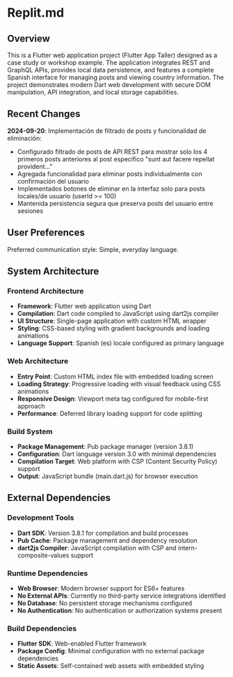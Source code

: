 # Replit.md

## Overview

This is a Flutter web application project (Flutter App Taller) designed as a case study or workshop example. The application integrates REST and GraphQL APIs, provides local data persistence, and features a complete Spanish interface for managing posts and viewing country information. The project demonstrates modern Dart web development with secure DOM manipulation, API integration, and local storage capabilities.

## Recent Changes

**2024-09-20**: Implementación de filtrado de posts y funcionalidad de eliminación:
- Configurado filtrado de posts de API REST para mostrar solo los 4 primeros posts anteriores al post específico "sunt aut facere repellat provident..."
- Agregada funcionalidad para eliminar posts individualmente con confirmación del usuario
- Implementados botones de eliminar en la interfaz solo para posts locales/de usuario (userId >= 100)
- Mantenida persistencia segura que preserva posts del usuario entre sesiones

## User Preferences

Preferred communication style: Simple, everyday language.

## System Architecture

### Frontend Architecture
- **Framework**: Flutter web application using Dart
- **Compilation**: Dart code compiled to JavaScript using dart2js compiler
- **UI Structure**: Single-page application with custom HTML wrapper
- **Styling**: CSS-based styling with gradient backgrounds and loading animations
- **Language Support**: Spanish (es) locale configured as primary language

### Web Architecture
- **Entry Point**: Custom HTML index file with embedded loading screen
- **Loading Strategy**: Progressive loading with visual feedback using CSS animations
- **Responsive Design**: Viewport meta tag configured for mobile-first approach
- **Performance**: Deferred library loading support for code splitting

### Build System
- **Package Management**: Pub package manager (version 3.8.1)
- **Configuration**: Dart language version 3.0 with minimal dependencies
- **Compilation Target**: Web platform with CSP (Content Security Policy) support
- **Output**: JavaScript bundle (main.dart.js) for browser execution

## External Dependencies

### Development Tools
- **Dart SDK**: Version 3.8.1 for compilation and build processes
- **Pub Cache**: Package management and dependency resolution
- **dart2js Compiler**: JavaScript compilation with CSP and intern-composite-values support

### Runtime Dependencies
- **Web Browser**: Modern browser support for ES6+ features
- **No External APIs**: Currently no third-party service integrations identified
- **No Database**: No persistent storage mechanisms configured
- **No Authentication**: No authentication or authorization systems present

### Build Dependencies
- **Flutter SDK**: Web-enabled Flutter framework
- **Package Config**: Minimal configuration with no external package dependencies
- **Static Assets**: Self-contained web assets with embedded styling